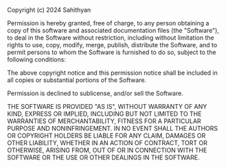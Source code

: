 Copyright (c) 2024 Sahithyan

Permission is hereby granted, free of charge, to any person obtaining a copy of
this software and associated documentation files (the "Software"), to deal in
the Software without restriction, including without limitation the rights to
use, copy, modify, merge, publish, distribute the Software, and to
permit persons to whom the Software is furnished to do so, subject to the
following conditions:

The above copyright notice and this permission notice shall be included in all
copies or substantial portions of the Software.

Permission is declined to sublicense, and/or sell the Software.

THE SOFTWARE IS PROVIDED "AS IS", WITHOUT WARRANTY OF ANY KIND, EXPRESS OR
IMPLIED, INCLUDING BUT NOT LIMITED TO THE WARRANTIES OF MERCHANTABILITY, FITNESS
FOR A PARTICULAR PURPOSE AND NONINFRINGEMENT. IN NO EVENT SHALL THE AUTHORS OR
COPYRIGHT HOLDERS BE LIABLE FOR ANY CLAIM, DAMAGES OR OTHER LIABILITY, WHETHER
IN AN ACTION OF CONTRACT, TORT OR OTHERWISE, ARISING FROM, OUT OF OR IN
CONNECTION WITH THE SOFTWARE OR THE USE OR OTHER DEALINGS IN THE SOFTWARE.

